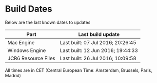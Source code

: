 # Build Dates

Below are the last known dates to updates

Part | Last build update
-----|-----
Mac Engine | Last built: 07 Jul 2016; 20:26:45
Windows Engine | Last built: 12 Jun 2016; 19:44:33
JCR6 Resource Files | Last built: 26 Jul 2016; 10:09:58
All times are in CET (Central European Time: Amsterdam, Brussels, Paris, Madrid)



